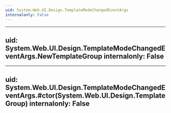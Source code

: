 ```yaml
---
uid: System.Web.UI.Design.TemplateModeChangedEventArgs
internalonly: False
---
```


---
uid: System.Web.UI.Design.TemplateModeChangedEventArgs.NewTemplateGroup
internalonly: False
---

---
uid: System.Web.UI.Design.TemplateModeChangedEventArgs.#ctor(System.Web.UI.Design.TemplateGroup)
internalonly: False
---
